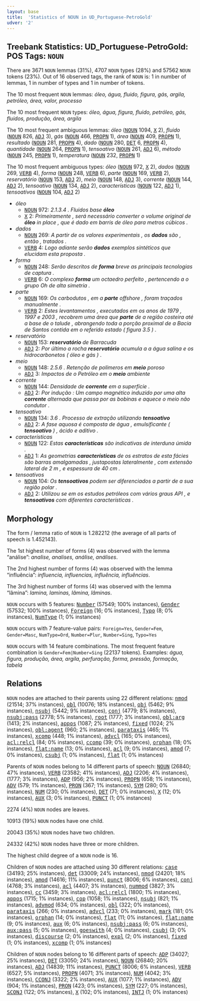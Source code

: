 ```yaml
---
layout: base
title:  'Statistics of NOUN in UD_Portuguese-PetroGold'
udver: '2'
---
```


## Treebank Statistics: UD_Portuguese-PetroGold: POS Tags: `NOUN`

There are 3671 `NOUN` lemmas (31%), 4707 `NOUN` types (28%) and 57562 `NOUN` tokens (23%).
Out of 16 observed tags, the rank of `NOUN` is: 1 in number of lemmas, 1 in number of types and 1 in number of tokens.

The 10 most frequent `NOUN` lemmas: <em>óleo, água, fluido, figura, gás, argila, petróleo, área, valor, processo</em>

The 10 most frequent `NOUN` types:  <em>óleo, água, figura, fluido, petróleo, gás, fluidos, produção, área, argila</em>

The 10 most frequent ambiguous lemmas: <em>óleo</em> (<tt><a href="pt_petrogold-pos-NOUN.html">NOUN</a></tt> 1094, <tt><a href="pt_petrogold-pos-X.html">X</a></tt> 2), <em>fluido</em> (<tt><a href="pt_petrogold-pos-NOUN.html">NOUN</a></tt> 826, <tt><a href="pt_petrogold-pos-ADJ.html">ADJ</a></tt> 3), <em>gás</em> (<tt><a href="pt_petrogold-pos-NOUN.html">NOUN</a></tt> 466, <tt><a href="pt_petrogold-pos-PROPN.html">PROPN</a></tt> 1), <em>área</em> (<tt><a href="pt_petrogold-pos-NOUN.html">NOUN</a></tt> 409, <tt><a href="pt_petrogold-pos-PROPN.html">PROPN</a></tt> 1), <em>resultado</em> (<tt><a href="pt_petrogold-pos-NOUN.html">NOUN</a></tt> 281, <tt><a href="pt_petrogold-pos-PROPN.html">PROPN</a></tt> 4), <em>dado</em> (<tt><a href="pt_petrogold-pos-NOUN.html">NOUN</a></tt> 280, <tt><a href="pt_petrogold-pos-DET.html">DET</a></tt> 6, <tt><a href="pt_petrogold-pos-PROPN.html">PROPN</a></tt> 4), <em>quantidade</em> (<tt><a href="pt_petrogold-pos-NOUN.html">NOUN</a></tt> 264, <tt><a href="pt_petrogold-pos-PROPN.html">PROPN</a></tt> 1), <em>tensoativo</em> (<tt><a href="pt_petrogold-pos-NOUN.html">NOUN</a></tt> 261, <tt><a href="pt_petrogold-pos-ADJ.html">ADJ</a></tt> 6), <em>método</em> (<tt><a href="pt_petrogold-pos-NOUN.html">NOUN</a></tt> 245, <tt><a href="pt_petrogold-pos-PROPN.html">PROPN</a></tt> 1), <em>temperatura</em> (<tt><a href="pt_petrogold-pos-NOUN.html">NOUN</a></tt> 232, <tt><a href="pt_petrogold-pos-PROPN.html">PROPN</a></tt> 1)

The 10 most frequent ambiguous types:  <em>óleo</em> (<tt><a href="pt_petrogold-pos-NOUN.html">NOUN</a></tt> 972, <tt><a href="pt_petrogold-pos-X.html">X</a></tt> 2), <em>dados</em> (<tt><a href="pt_petrogold-pos-NOUN.html">NOUN</a></tt> 269, <tt><a href="pt_petrogold-pos-VERB.html">VERB</a></tt> 4), <em>forma</em> (<tt><a href="pt_petrogold-pos-NOUN.html">NOUN</a></tt> 248, <tt><a href="pt_petrogold-pos-VERB.html">VERB</a></tt> 6), <em>parte</em> (<tt><a href="pt_petrogold-pos-NOUN.html">NOUN</a></tt> 169, <tt><a href="pt_petrogold-pos-VERB.html">VERB</a></tt> 2), <em>reservatório</em> (<tt><a href="pt_petrogold-pos-NOUN.html">NOUN</a></tt> 153, <tt><a href="pt_petrogold-pos-ADJ.html">ADJ</a></tt> 2), <em>meio</em> (<tt><a href="pt_petrogold-pos-NOUN.html">NOUN</a></tt> 148, <tt><a href="pt_petrogold-pos-ADJ.html">ADJ</a></tt> 3), <em>corrente</em> (<tt><a href="pt_petrogold-pos-NOUN.html">NOUN</a></tt> 144, <tt><a href="pt_petrogold-pos-ADJ.html">ADJ</a></tt> 2), <em>tensoativo</em> (<tt><a href="pt_petrogold-pos-NOUN.html">NOUN</a></tt> 134, <tt><a href="pt_petrogold-pos-ADJ.html">ADJ</a></tt> 2), <em>características</em> (<tt><a href="pt_petrogold-pos-NOUN.html">NOUN</a></tt> 122, <tt><a href="pt_petrogold-pos-ADJ.html">ADJ</a></tt> 1), <em>tensoativos</em> (<tt><a href="pt_petrogold-pos-NOUN.html">NOUN</a></tt> 104, <tt><a href="pt_petrogold-pos-ADJ.html">ADJ</a></tt> 2)


* <em>óleo</em>
  * <tt><a href="pt_petrogold-pos-NOUN.html">NOUN</a></tt> 972: <em>2.1.3.4 . Fluidos base <b>óleo</b></em>
  * <tt><a href="pt_petrogold-pos-X.html">X</a></tt> 2: <em>Primeiramente , será necessário converter o volume original de <b>óleo</b> in place , que é dado em barris de óleo para metros cúbicos .</em>
* <em>dados</em>
  * <tt><a href="pt_petrogold-pos-NOUN.html">NOUN</a></tt> 269: <em>A partir de os valores experimentais , os <b>dados</b> são , então , tratados .</em>
  * <tt><a href="pt_petrogold-pos-VERB.html">VERB</a></tt> 4: <em>Logo adiante serão <b>dados</b> exemplos sintéticos que elucidam esta proposta .</em>
* <em>forma</em>
  * <tt><a href="pt_petrogold-pos-NOUN.html">NOUN</a></tt> 248: <em>Serão descritos de <b>forma</b> breve as principais tecnologias de captura .</em>
  * <tt><a href="pt_petrogold-pos-VERB.html">VERB</a></tt> 6: <em>O complexo <b>forma</b> um octaedro perfeito , pertencendo a o grupo Oh de alta simetria .</em>
* <em>parte</em>
  * <tt><a href="pt_petrogold-pos-NOUN.html">NOUN</a></tt> 169: <em>Os carbodutos , em a <b>parte</b> offshore , foram traçados manualmente .</em>
  * <tt><a href="pt_petrogold-pos-VERB.html">VERB</a></tt> 2: <em>Estes levantamentos , executados em os anos de 1979 , 1997 e 2003 , recobrem uma área que <b>parte</b> de a região costeira até a base de o talude , abrangendo toda a porção proximal de a Bacia de Santos contida em o referido estado ( figura 3.5 ) .</em>
* <em>reservatório</em>
  * <tt><a href="pt_petrogold-pos-NOUN.html">NOUN</a></tt> 153: <em><b>reservatório</b> de Barracuda</em>
  * <tt><a href="pt_petrogold-pos-ADJ.html">ADJ</a></tt> 2: <em>Por último a rocha <b>reservatório</b> acumula a a água salina e os hidrocarbonetos ( óleo e gás ) .</em>
* <em>meio</em>
  * <tt><a href="pt_petrogold-pos-NOUN.html">NOUN</a></tt> 148: <em>2.5.6 . Retenção de polímeros em <b>meio</b> poroso</em>
  * <tt><a href="pt_petrogold-pos-ADJ.html">ADJ</a></tt> 3: <em>Impactos de o Petróleo em o <b>meio</b> ambiente</em>
* <em>corrente</em>
  * <tt><a href="pt_petrogold-pos-NOUN.html">NOUN</a></tt> 144: <em>Densidade de <b>corrente</b> em a superfície .</em>
  * <tt><a href="pt_petrogold-pos-ADJ.html">ADJ</a></tt> 2: <em>Por indução : Um campo magnético induzido por uma alta <b>corrente</b> alternada que passa por as bobinas e aquece o meio não condutor .</em>
* <em>tensoativo</em>
  * <tt><a href="pt_petrogold-pos-NOUN.html">NOUN</a></tt> 134: <em>3.6 . Processo de extração utilizando <b>tensoativo</b></em>
  * <tt><a href="pt_petrogold-pos-ADJ.html">ADJ</a></tt> 2: <em>A fase aquosa é composta de água , emulsificante ( <b>tensoativo</b> ) , ácido e aditivo .</em>
* <em>características</em>
  * <tt><a href="pt_petrogold-pos-NOUN.html">NOUN</a></tt> 122: <em>Estas <b>características</b> são indicativas de interduna úmida .</em>
  * <tt><a href="pt_petrogold-pos-ADJ.html">ADJ</a></tt> 1: <em>As geometrias <b>características</b> de os estratos de esta fácies são barras amalgamadas , justapostas lateralmente , com extensão lateral de 2 m , e espessura de 40 cm .</em>
* <em>tensoativos</em>
  * <tt><a href="pt_petrogold-pos-NOUN.html">NOUN</a></tt> 104: <em>Os <b>tensoativos</b> podem ser diferenciados a partir de a sua região polar .</em>
  * <tt><a href="pt_petrogold-pos-ADJ.html">ADJ</a></tt> 2: <em>Utilizou se em os estudos petróleos com vários graus API , e <b>tensoativos</b> com diferentes características .</em>

## Morphology

The form / lemma ratio of `NOUN` is 1.282212 (the average of all parts of speech is 1.452143).

The 1st highest number of forms (4) was observed with the lemma “análise”: <em>analise, analises, análise, análises</em>.

The 2nd highest number of forms (4) was observed with the lemma “influência”: <em>influencia, influencias, influência, influências</em>.

The 3rd highest number of forms (4) was observed with the lemma “lâmina”: <em>lamina, laminas, lâmina, lâminas</em>.

`NOUN` occurs with 5 features: <tt><a href="pt_petrogold-feat-Number.html">Number</a></tt> (57549; 100% instances), <tt><a href="pt_petrogold-feat-Gender.html">Gender</a></tt> (57532; 100% instances), <tt><a href="pt_petrogold-feat-Foreign.html">Foreign</a></tt> (16; 0% instances), <tt><a href="pt_petrogold-feat-Typo.html">Typo</a></tt> (8; 0% instances), <tt><a href="pt_petrogold-feat-NumType.html">NumType</a></tt> (1; 0% instances)

`NOUN` occurs with 7 feature-value pairs: `Foreign=Yes`, `Gender=Fem`, `Gender=Masc`, `NumType=Ord`, `Number=Plur`, `Number=Sing`, `Typo=Yes`

`NOUN` occurs with 14 feature combinations.
The most frequent feature combination is `Gender=Fem|Number=Sing` (22137 tokens).
Examples: <em>água, figura, produção, área, argila, perfuração, forma, pressão, formação, tabela</em>


## Relations

`NOUN` nodes are attached to their parents using 22 different relations: <tt><a href="pt_petrogold-dep-nmod.html">nmod</a></tt> (21514; 37% instances), <tt><a href="pt_petrogold-dep-obl.html">obl</a></tt> (10076; 18% instances), <tt><a href="pt_petrogold-dep-obj.html">obj</a></tt> (5462; 9% instances), <tt><a href="pt_petrogold-dep-nsubj.html">nsubj</a></tt> (5442; 9% instances), <tt><a href="pt_petrogold-dep-conj.html">conj</a></tt> (4779; 8% instances), <tt><a href="pt_petrogold-dep-nsubj-pass.html">nsubj:pass</a></tt> (2778; 5% instances), <tt><a href="pt_petrogold-dep-root.html">root</a></tt> (1777; 3% instances), <tt><a href="pt_petrogold-dep-obl-arg.html">obl:arg</a></tt> (1413; 2% instances), <tt><a href="pt_petrogold-dep-appos.html">appos</a></tt> (1087; 2% instances), <tt><a href="pt_petrogold-dep-fixed.html">fixed</a></tt> (1024; 2% instances), <tt><a href="pt_petrogold-dep-obl-agent.html">obl:agent</a></tt> (960; 2% instances), <tt><a href="pt_petrogold-dep-parataxis.html">parataxis</a></tt> (465; 1% instances), <tt><a href="pt_petrogold-dep-xcomp.html">xcomp</a></tt> (448; 1% instances), <tt><a href="pt_petrogold-dep-advcl.html">advcl</a></tt> (165; 0% instances), <tt><a href="pt_petrogold-dep-acl-relcl.html">acl:relcl</a></tt> (84; 0% instances), <tt><a href="pt_petrogold-dep-ccomp.html">ccomp</a></tt> (39; 0% instances), <tt><a href="pt_petrogold-dep-orphan.html">orphan</a></tt> (18; 0% instances), <tt><a href="pt_petrogold-dep-flat-name.html">flat:name</a></tt> (13; 0% instances), <tt><a href="pt_petrogold-dep-acl.html">acl</a></tt> (9; 0% instances), <tt><a href="pt_petrogold-dep-amod.html">amod</a></tt> (7; 0% instances), <tt><a href="pt_petrogold-dep-csubj.html">csubj</a></tt> (1; 0% instances), <tt><a href="pt_petrogold-dep-flat.html">flat</a></tt> (1; 0% instances)

Parents of `NOUN` nodes belong to 14 different parts of speech: <tt><a href="pt_petrogold-pos-NOUN.html">NOUN</a></tt> (26840; 47% instances), <tt><a href="pt_petrogold-pos-VERB.html">VERB</a></tt> (23582; 41% instances), <tt><a href="pt_petrogold-pos-ADJ.html">ADJ</a></tt> (2206; 4% instances),  (1777; 3% instances), <tt><a href="pt_petrogold-pos-ADP.html">ADP</a></tt> (956; 2% instances), <tt><a href="pt_petrogold-pos-PROPN.html">PROPN</a></tt> (658; 1% instances), <tt><a href="pt_petrogold-pos-ADV.html">ADV</a></tt> (579; 1% instances), <tt><a href="pt_petrogold-pos-PRON.html">PRON</a></tt> (367; 1% instances), <tt><a href="pt_petrogold-pos-SYM.html">SYM</a></tt> (280; 0% instances), <tt><a href="pt_petrogold-pos-NUM.html">NUM</a></tt> (230; 0% instances), <tt><a href="pt_petrogold-pos-DET.html">DET</a></tt> (71; 0% instances), <tt><a href="pt_petrogold-pos-X.html">X</a></tt> (12; 0% instances), <tt><a href="pt_petrogold-pos-AUX.html">AUX</a></tt> (3; 0% instances), <tt><a href="pt_petrogold-pos-PUNCT.html">PUNCT</a></tt> (1; 0% instances)

2274 (4%) `NOUN` nodes are leaves.

10913 (19%) `NOUN` nodes have one child.

20043 (35%) `NOUN` nodes have two children.

24332 (42%) `NOUN` nodes have three or more children.

The highest child degree of a `NOUN` node is 16.

Children of `NOUN` nodes are attached using 30 different relations: <tt><a href="pt_petrogold-dep-case.html">case</a></tt> (34193; 25% instances), <tt><a href="pt_petrogold-dep-det.html">det</a></tt> (33009; 24% instances), <tt><a href="pt_petrogold-dep-nmod.html">nmod</a></tt> (24201; 18% instances), <tt><a href="pt_petrogold-dep-amod.html">amod</a></tt> (14616; 11% instances), <tt><a href="pt_petrogold-dep-punct.html">punct</a></tt> (8006; 6% instances), <tt><a href="pt_petrogold-dep-conj.html">conj</a></tt> (4768; 3% instances), <tt><a href="pt_petrogold-dep-acl.html">acl</a></tt> (4407; 3% instances), <tt><a href="pt_petrogold-dep-nummod.html">nummod</a></tt> (3827; 3% instances), <tt><a href="pt_petrogold-dep-cc.html">cc</a></tt> (3459; 3% instances), <tt><a href="pt_petrogold-dep-acl-relcl.html">acl:relcl</a></tt> (1800; 1% instances), <tt><a href="pt_petrogold-dep-appos.html">appos</a></tt> (1715; 1% instances), <tt><a href="pt_petrogold-dep-cop.html">cop</a></tt> (1058; 1% instances), <tt><a href="pt_petrogold-dep-nsubj.html">nsubj</a></tt> (821; 1% instances), <tt><a href="pt_petrogold-dep-advmod.html">advmod</a></tt> (634; 0% instances), <tt><a href="pt_petrogold-dep-obl.html">obl</a></tt> (322; 0% instances), <tt><a href="pt_petrogold-dep-parataxis.html">parataxis</a></tt> (266; 0% instances), <tt><a href="pt_petrogold-dep-advcl.html">advcl</a></tt> (233; 0% instances), <tt><a href="pt_petrogold-dep-mark.html">mark</a></tt> (181; 0% instances), <tt><a href="pt_petrogold-dep-orphan.html">orphan</a></tt> (14; 0% instances), <tt><a href="pt_petrogold-dep-flat.html">flat</a></tt> (11; 0% instances), <tt><a href="pt_petrogold-dep-flat-name.html">flat:name</a></tt> (9; 0% instances), <tt><a href="pt_petrogold-dep-aux.html">aux</a></tt> (6; 0% instances), <tt><a href="pt_petrogold-dep-nsubj-pass.html">nsubj:pass</a></tt> (6; 0% instances), <tt><a href="pt_petrogold-dep-aux-pass.html">aux:pass</a></tt> (5; 0% instances), <tt><a href="pt_petrogold-dep-goeswith.html">goeswith</a></tt> (4; 0% instances), <tt><a href="pt_petrogold-dep-csubj.html">csubj</a></tt> (3; 0% instances), <tt><a href="pt_petrogold-dep-discourse.html">discourse</a></tt> (2; 0% instances), <tt><a href="pt_petrogold-dep-expl.html">expl</a></tt> (2; 0% instances), <tt><a href="pt_petrogold-dep-fixed.html">fixed</a></tt> (1; 0% instances), <tt><a href="pt_petrogold-dep-xcomp.html">xcomp</a></tt> (1; 0% instances)

Children of `NOUN` nodes belong to 16 different parts of speech: <tt><a href="pt_petrogold-pos-ADP.html">ADP</a></tt> (34027; 25% instances), <tt><a href="pt_petrogold-pos-DET.html">DET</a></tt> (33050; 24% instances), <tt><a href="pt_petrogold-pos-NOUN.html">NOUN</a></tt> (26840; 20% instances), <tt><a href="pt_petrogold-pos-ADJ.html">ADJ</a></tt> (14839; 11% instances), <tt><a href="pt_petrogold-pos-PUNCT.html">PUNCT</a></tt> (8006; 6% instances), <tt><a href="pt_petrogold-pos-VERB.html">VERB</a></tt> (6527; 5% instances), <tt><a href="pt_petrogold-pos-PROPN.html">PROPN</a></tt> (4071; 3% instances), <tt><a href="pt_petrogold-pos-NUM.html">NUM</a></tt> (4042; 3% instances), <tt><a href="pt_petrogold-pos-CCONJ.html">CCONJ</a></tt> (3322; 2% instances), <tt><a href="pt_petrogold-pos-AUX.html">AUX</a></tt> (1077; 1% instances), <tt><a href="pt_petrogold-pos-ADV.html">ADV</a></tt> (904; 1% instances), <tt><a href="pt_petrogold-pos-PRON.html">PRON</a></tt> (423; 0% instances), <tt><a href="pt_petrogold-pos-SYM.html">SYM</a></tt> (227; 0% instances), <tt><a href="pt_petrogold-pos-SCONJ.html">SCONJ</a></tt> (122; 0% instances), <tt><a href="pt_petrogold-pos-X.html">X</a></tt> (102; 0% instances), <tt><a href="pt_petrogold-pos-INTJ.html">INTJ</a></tt> (1; 0% instances)

